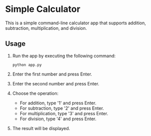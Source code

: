 Simple Calculator
==================

This is a simple command-line calculator app that supports addition, subtraction, multiplication, and division.

Usage
-----
1. Run the app by executing the following command:
    ```
    python app.py
    ```

2. Enter the first number and press Enter.
3. Enter the second number and press Enter.
4. Choose the operation:
    - For addition, type '1' and press Enter.
    - For subtraction, type '2' and press Enter.
    - For multiplication, type '3' and press Enter.
    - For division, type '4' and press Enter.
5. The result will be displayed.